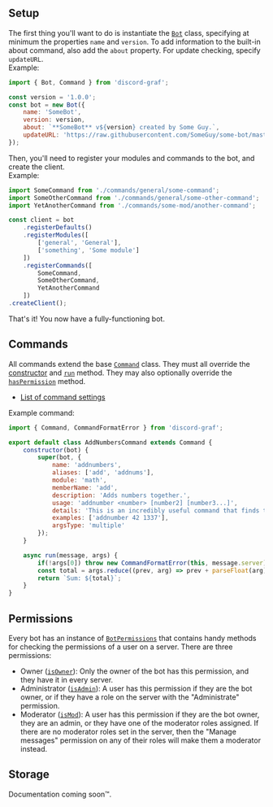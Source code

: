 ## Setup
The first thing you'll want to do is instantiate the [`Bot`](../class/src/bot/index.js~Bot.html) class, specifying at minimum the properties `name` and `version`.
To add information to the built-in about command, also add the `about` property.
For update checking, specify `updateURL`.  
Example:

```javascript
import { Bot, Command } from 'discord-graf';

const version = '1.0.0';
const bot = new Bot({
	name: 'SomeBot',
	version: version,
	about: `**SomeBot** v${version} created by Some Guy.`,
	updateURL: 'https://raw.githubusercontent.com/SomeGuy/some-bot/master/package.json'
});
```

Then, you'll need to register your modules and commands to the bot, and create the client.  
Example:

```javascript
import SomeCommand from './commands/general/some-command';
import SomeOtherCommand from './commands/general/some-other-command';
import YetAnotherCommand from './commands/some-mod/another-command';

const client = bot
	.registerDefaults()
	.registerModules([
		['general', 'General'],
		['something', 'Some module']
	])
	.registerCommands([
		SomeCommand,
		SomeOtherCommand,
		YetAnotherCommand
	])
.createClient();
```

That's it!
You now have a fully-functioning bot.

## Commands
All commands extend the base [`Command`](../class/src/commands/command.js~Command.html) class.
They must all override the [constructor](../class/src/commands/command.js~Command.html#instance-constructor-constructor)
and [`run`](../class/src/commands/command.js~Command.html#instance-method-run) method.
They may also optionally override the [`hasPermission`](../class/src/commands/command.js~Command.html#instance-method-hasPermission) method.

- [List of command settings](../typedef/index.html#static-typedef-CommandInfo)

Example command:

```javascript
import { Command, CommandFormatError } from 'discord-graf';

export default class AddNumbersCommand extends Command {
	constructor(bot) {
		super(bot, {
			name: 'addnumbers',
			aliases: ['add', 'addnums'],
			module: 'math',
			memberName: 'add',
			description: 'Adds numbers together.',
			usage: 'addnumber <number> [number2] [number3...]',
			details: 'This is an incredibly useful command that finds the sum of numbers. This command is the envy of all other commands.',
			examples: ['addnumber 42 1337'],
			argsType: 'multiple'
		});
	}

	async run(message, args) {
		if(!args[0]) throw new CommandFormatError(this, message.server);
		const total = args.reduce((prev, arg) => prev + parseFloat(arg), 0);
		return `Sum: ${total}`;
	}
}
```

## Permissions
Every bot has an instance of [`BotPermissions`](../class/src/bot/permissions.js~BotPermissions.html) that contains handy methods for checking the permissions of a user on a server.
There are three permissions:
- Owner ([`isOwner`](../class/src/bot/permissions.js~BotPermissions.html#instance-method-isOwner)):
  Only the owner of the bot has this permission, and they have it in every server.
- Administrator ([`isAdmin`](../class/src/bot/permissions.js~BotPermissions.html#instance-method-isAdmin)):
  A user has this permission if they are the bot owner, or if they have a role on the server with the "Administrate" permission.
- Moderator ([`isMod`](../class/src/bot/permissions.js~BotPermissions.html#instance-method-isMod)):
  A user has this permission if they are the bot owner, they are an admin, or they have one of the moderator roles assigned.
  If there are no moderator roles set in the server, then the "Manage messages" permission on any of their roles will make them a moderator instead.

## Storage
Documentation coming soon&trade;.
